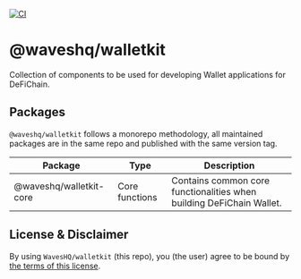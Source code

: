 [![CI](https://github.com/WavesHQ/walletkit/actions/workflows/ci.yml/badge.svg)](https://github.com/WavesHQ/walletkit/actions/workflows/ci.yml)

# @waveshq/walletkit

Collection of components to be used for developing Wallet applications for DeFiChain.

## Packages

`@waveshq/walletkit` follows a monorepo methodology, all maintained packages are in the same repo and published with the
same version tag.

| Package                 | Type           | Description                                                          |
| ----------------------- | -------------- | -------------------------------------------------------------------- |
| @waveshq/walletkit-core | Core functions | Contains common core functionalities when building DeFiChain Wallet. |

## License & Disclaimer

By using `WavesHQ/walletkit` (this repo), you (the user) agree to be bound by [the terms of this license](LICENSE).
